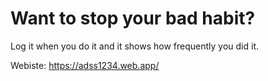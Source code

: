 # Want to stop your bad habit?

Log it when you do it and it shows how frequently you did it.

Webiste: https://adss1234.web.app/
